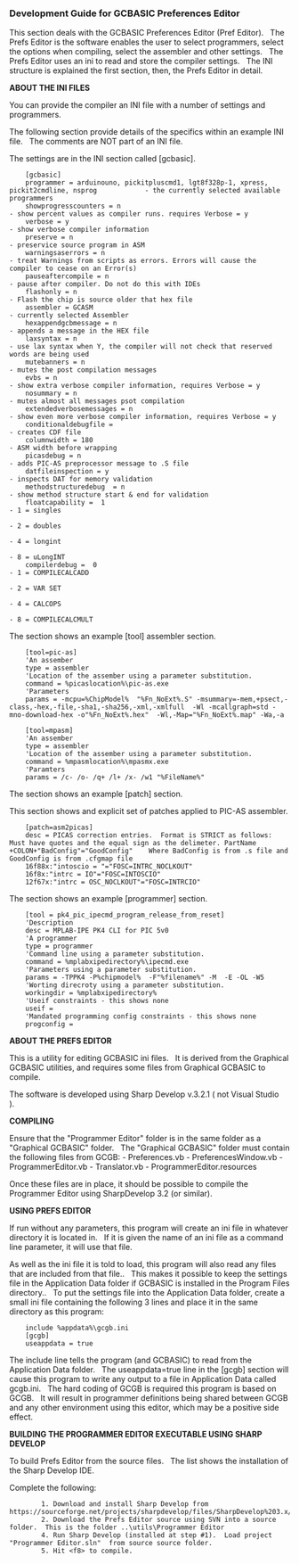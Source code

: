 <div class="section">

<div class="titlepage">

<div>

<div>

### <span id="_development_guide_for_gcbasic_preferences_editor"></span>Development Guide for GCBASIC Preferences Editor

</div>

</div>

</div>

This section deals with the GCBASIC Preferences Editor (Pref Editor).  
The Prefs Editor is the software enables the user to select programmers,
select the options when compiling, select the assembler and other
settings.   The Prefs Editor uses an ini to read and store the compiler
settings.   The INI structure is explained the first section, then, the
Prefs Editor in detail.

  

<span class="strong">**ABOUT THE INI FILES**</span>

You can provide the compiler an INI file with a number of settings and
programmers.  

The following section provide details of the specifics within an example
INI file.   The comments are NOT part of an INI file.  

The settings are in the INI section called \[gcbasic\].  

``` screen
    [gcbasic]
    programmer = arduinouno, pickitpluscmd1, lgt8f328p-1, xpress, pickit2cmdline, nsprog            - the currently selected available programmers
    showprogresscounters = n                                                                        - show percent values as compiler runs. requires Verbose = y
    verbose = y                                                                                     - show verbose compiler information
    preserve = n                                                                                    - preservice source program in ASM
    warningsaserrors = n                                                                            - treat Warnings from scripts as errors. Errors will cause the compiler to cease on an Error(s)
    pauseaftercompile = n                                                                           - pause after compiler. Do not do this with IDEs
    flashonly = n                                                                                   - Flash the chip is source older that hex file
    assembler = GCASM                                                                               - currently selected Assembler
    hexappendgcbmessage = n                                                                         - appends a message in the HEX file
    laxsyntax = n                                                                                   - use lax syntax when Y, the compiler will not check that reserved words are being used
    mutebanners = n                                                                                 - mutes the post compilation messages
    evbs = n                                                                                        - show extra verbose compiler information, requires Verbose = y
    nosummary = n                                                                                   - mutes almost all messages psot compilation
    extendedverbosemessages = n                                                                     - show even more verbose compiler information, requires Verbose = y
    conditionaldebugfile =                                                                          - creates CDF file
    columnwidth = 180                                                                               - ASM width before wrapping
    picasdebug = n                                                                                  - adds PIC-AS preprocessor message to .S file
    datfileinspection = y                                                                           - inspects DAT for memory validation
    methodstructuredebug  = n                                                                       - show method structure start & end for validation
    floatcapability =  1                                                                            - 1 = singles
                                                                                                    - 2 = doubles
                                                                                                    - 4 = longint
                                                                                                    - 8 = uLongINT
    compilerdebug =  0                                                                              - 1 = COMPILECALCADD
                                                                                                    - 2 = VAR SET
                                                                                                    - 4 = CALCOPS
                                                                                                    - 8 = COMPILECALCMULT
```

The section shows an example \[tool\] assembler section.  

``` screen
    [tool=pic-as]
    'An assember
    type = assembler
    'Location of the assember using a parameter substitution.
    command = %picaslocation%\pic-as.exe
    'Parameters
    params = -mcpu=%ChipModel%  "%Fn_NoExt%.S" -msummary=-mem,+psect,-class,-hex,-file,-sha1,-sha256,-xml,-xmlfull  -Wl -mcallgraph=std -mno-download-hex -o"%Fn_NoExt%.hex"  -Wl,-Map="%Fn_NoExt%.map" -Wa,-a

    [tool=mpasm]
    'An assember
    type = assembler
    'Location of the assember using a parameter substitution.
    command = %mpasmlocation%\mpasmx.exe
    'Paramters
    params = /c- /o- /q+ /l+ /x- /w1 "%FileName%"
```

The section shows an example \[patch\] section.

This section shows and explicit set of patches applied to PIC-AS
assembler.

``` screen
    [patch=asm2picas]
    desc = PICAS correction entries.  Format is STRICT as follows:  Must have quotes and the equal sign as the delimeter. PartName +COLON+"BadConfig"="GoodConfig"    Where BadConfig is from .s file and GoodConfig is from .cfgmap file
    16f88x:"intoscio = "="FOSC=INTRC_NOCLKOUT"
    16f8x:"intrc = IO"="FOSC=INTOSCIO"
    12f67x:"intrc = OSC_NOCLKOUT"="FOSC=INTRCIO"
```

The section shows an example \[programmer\] section.  

``` screen
    [tool = pk4_pic_ipecmd_program_release_from_reset]
    'Description
    desc = MPLAB-IPE PK4 CLI for PIC 5v0
    'A programmer
    type = programmer
    'Command line using a parameter substitution.
    command = %mplabxipedirectory%\ipecmd.exe
    'Parameters using a parameter substitution.
    params = -TPPK4 -P%chipmodel%  -F"%filename%" -M  -E -OL -W5
    'Worting direcroty using a parameter substitution.
    workingdir = %mplabxipedirectory%
    'Useif constraints - this shows none
    useif =
    'Mandated programming config constraints - this shows none
    progconfig =
```

<span class="strong">**ABOUT THE PREFS EDITOR**</span>

This is a utility for editing GCBASIC ini files.   It is derived from
the Graphical GCBASIC utilities, and requires some files from Graphical
GCBASIC to compile.  

The software is developed using Sharp Develop v.3.2.1 ( not Visual
Studio ).  

  

<span class="strong">**COMPILING**</span>

Ensure that the "Programmer Editor" folder is in the same folder as a
"Graphical GCBASIC" folder.   The "Graphical GCBASIC" folder must
contain the following files from GCGB: - Preferences.vb -
PreferencesWindow.vb - ProgrammerEditor.vb - Translator.vb -
ProgrammerEditor.resources

Once these files are in place, it should be possible to compile the
Programmer Editor using SharpDevelop 3.2 (or similar).

  

<span class="strong">**USING PREFS EDITOR**</span>

If run without any parameters, this program will create an ini file in
whatever directory it is located in.   If it is given the name of an ini
file as a command line parameter, it will use that file.  

As well as the ini file it is told to load, this program will also read
any files that are included from that file..   This makes it possible to
keep the settings file in the Application Data folder if GCBASIC is
installed in the Program Files directory..   To put the settings file
into the Application Data folder, create a small ini file containing the
following 3 lines and place it in the same directory as this program:

``` screen
    include %appdata%\gcgb.ini
    [gcgb]
    useappdata = true
```

The include line tells the program (and GCBASIC) to read from the
Application Data folder.   The useappdata=true line in the \[gcgb\]
section will cause this program to write any output to a file in
Application Data called gcgb.ini.   The hard coding of GCGB is required
this program is based on GCGB.   It will result in programmer
definitions being shared between GCGB and any other environment using
this editor, which may be a positive side effect.

  

<span class="strong">**BUILDING THE PROGRAMMER EDITOR EXECUTABLE USING
SHARP DEVELOP**</span>

To build Prefs Editor from the source files.   The list shows the
installation of the Sharp Develop IDE.

Complete the following:

``` screen
        1. Download and install Sharp Develop from  https://sourceforge.net/projects/sharpdevelop/files/SharpDevelop%203.x/3.2/[SourceForge]
        2. Download the Prefs Editor source using SVN into a source folder.  This is the folder ..\utils\Programmer Editor
        4. Run Sharp Develop (installed at step #1).  Load project  "Programmer Editor.sln"  from source source folder.
        5. Hit <f8> to compile.
```

  
  
  
  

</div>
